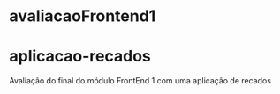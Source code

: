 # avaliacaoFrontend1 
# aplicacao-recados
Avaliação do final do módulo FrontEnd 1 com uma aplicação de recados
